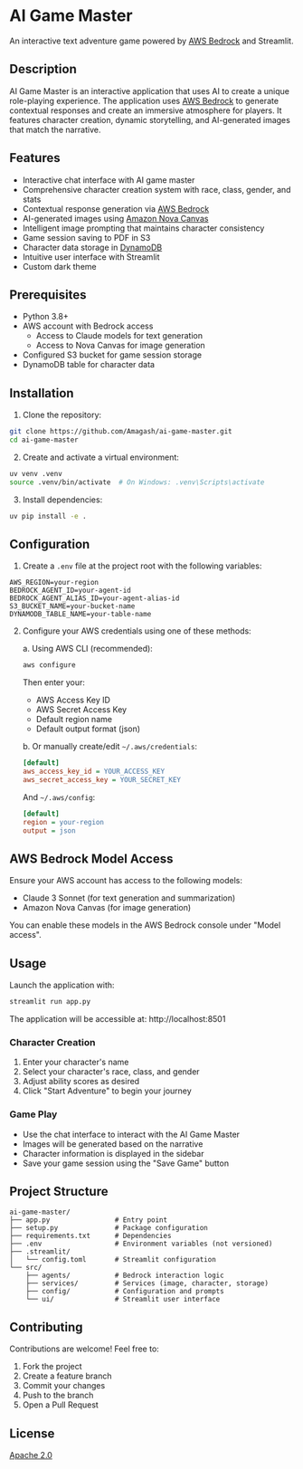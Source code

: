 # AI Game Master

An interactive text adventure game powered by [AWS Bedrock](https://aws.amazon.com/bedrock/?trk=b8f00cc8-e51d-4bfd-bf44-9b5ffb6acd1a&sc_channel=el) and Streamlit.

## Description

AI Game Master is an interactive application that uses AI to create a unique role-playing experience. The application uses [AWS Bedrock](https://aws.amazon.com/bedrock/?trk=b8f00cc8-e51d-4bfd-bf44-9b5ffb6acd1a&sc_channel=el) to generate contextual responses and create an immersive atmosphere for players. It features character creation, dynamic storytelling, and AI-generated images that match the narrative.

## Features

- Interactive chat interface with AI game master
- Comprehensive character creation system with race, class, gender, and stats
- Contextual response generation via [AWS Bedrock](https://aws.amazon.com/bedrock/?trk=b8f00cc8-e51d-4bfd-bf44-9b5ffb6acd1a&sc_channel=el)
- AI-generated images using [Amazon Nova Canvas](https://aws.amazon.com/ai/generative-ai/nova/creative/?trk=b8f00cc8-e51d-4bfd-bf44-9b5ffb6acd1a&sc_channel=el)
- Intelligent image prompting that maintains character consistency
- Game session saving to PDF in S3
- Character data storage in [DynamoDB](https://aws.amazon.com/pm/dynamodb/?trk=b8f00cc8-e51d-4bfd-bf44-9b5ffb6acd1a&sc_channel=el)
- Intuitive user interface with Streamlit
- Custom dark theme

## Prerequisites

- Python 3.8+
- AWS account with Bedrock access
  - Access to Claude models for text generation
  - Access to Nova Canvas for image generation
- Configured S3 bucket for game session storage
- DynamoDB table for character data

## Installation

1. Clone the repository:
```bash
git clone https://github.com/Amagash/ai-game-master.git
cd ai-game-master
```

2. Create and activate a virtual environment:
```bash
uv venv .venv
source .venv/bin/activate  # On Windows: .venv\Scripts\activate
```

3. Install dependencies:
```bash
uv pip install -e .
```

## Configuration

1. Create a `.env` file at the project root with the following variables:
```env
AWS_REGION=your-region
BEDROCK_AGENT_ID=your-agent-id
BEDROCK_AGENT_ALIAS_ID=your-agent-alias-id
S3_BUCKET_NAME=your-bucket-name
DYNAMODB_TABLE_NAME=your-table-name
```

2. Configure your AWS credentials using one of these methods:

   a. Using AWS CLI (recommended):
   ```bash
   aws configure
   ```
   Then enter your:
   - AWS Access Key ID
   - AWS Secret Access Key
   - Default region name
   - Default output format (json)

   b. Or manually create/edit `~/.aws/credentials`:
   ```ini
   [default]
   aws_access_key_id = YOUR_ACCESS_KEY
   aws_secret_access_key = YOUR_SECRET_KEY
   ```

   And `~/.aws/config`:
   ```ini
   [default]
   region = your-region
   output = json
   ```

## AWS Bedrock Model Access

Ensure your AWS account has access to the following models:
- Claude 3 Sonnet (for text generation and summarization)
- Amazon Nova Canvas (for image generation)

You can enable these models in the AWS Bedrock console under "Model access".

## Usage

Launch the application with:
```bash
streamlit run app.py
```

The application will be accessible at: http://localhost:8501

### Character Creation

1. Enter your character's name
2. Select your character's race, class, and gender
3. Adjust ability scores as desired
4. Click "Start Adventure" to begin your journey

### Game Play

- Use the chat interface to interact with the AI Game Master
- Images will be generated based on the narrative
- Character information is displayed in the sidebar
- Save your game session using the "Save Game" button

## Project Structure

```
ai-game-master/
├── app.py                # Entry point
├── setup.py              # Package configuration
├── requirements.txt      # Dependencies
├── .env                  # Environment variables (not versioned)
├── .streamlit/
│   └── config.toml       # Streamlit configuration
└── src/
    ├── agents/           # Bedrock interaction logic
    ├── services/         # Services (image, character, storage)
    ├── config/           # Configuration and prompts
    └── ui/               # Streamlit user interface
```

## Contributing

Contributions are welcome! Feel free to:
1. Fork the project
2. Create a feature branch
3. Commit your changes
4. Push to the branch
5. Open a Pull Request

## License

[Apache 2.0](LICENSE)

